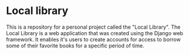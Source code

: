 # Local library
This is a repository for a personal project called the "Local Library".
The Local Library is a web application that was created using the Django web framework. It enables it's users to create accounts for access to borrow some of their favorite books for a specific period of time.
